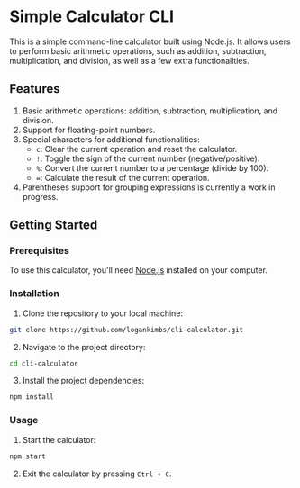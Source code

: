 # Simple Calculator CLI

This is a simple command-line calculator built using Node.js. It allows users to perform basic arithmetic operations,
such as addition, subtraction, multiplication, and division, as well as a few extra functionalities.

## Features

1. Basic arithmetic operations: addition, subtraction, multiplication, and division.
2. Support for floating-point numbers.
3. Special characters for additional functionalities:
    - `c`: Clear the current operation and reset the calculator.
    - `!`: Toggle the sign of the current number (negative/positive).
    - `%`: Convert the current number to a percentage (divide by 100).
    - `=`: Calculate the result of the current operation.
4. Parentheses support for grouping expressions is currently a work in progress.

## Getting Started

### Prerequisites

To use this calculator, you'll need [Node.js](https://nodejs.org/) installed on your computer.

### Installation

1. Clone the repository to your local machine:

```bash
git clone https://github.com/logankimbs/cli-calculator.git
```

2. Navigate to the project directory:

```bash
cd cli-calculator
```

3. Install the project dependencies:

```bash
npm install
```

### Usage

1. Start the calculator:

```bash
npm start
```

2. Exit the calculator by pressing `Ctrl + C`.
